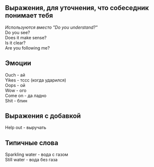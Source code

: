 ## Выражения, для уточнения, что собеседник понимает тебя  
*Используются вместо "Do you understand?"*  
Do you see?  
Does it make sense?  
Is it clear?  
Are you following me?  
  
## Эмоции  
Ouch - ай  
Yikes - тссс (когда ударился)  
Oops - ой  
Wow - ого  
Come on - да ладно  
Shit - блин
  
## Выражения с добавкой  
Help out - выручать

## Типичные слова
Sparkling water - вода с газом  
Still water - вода без газа